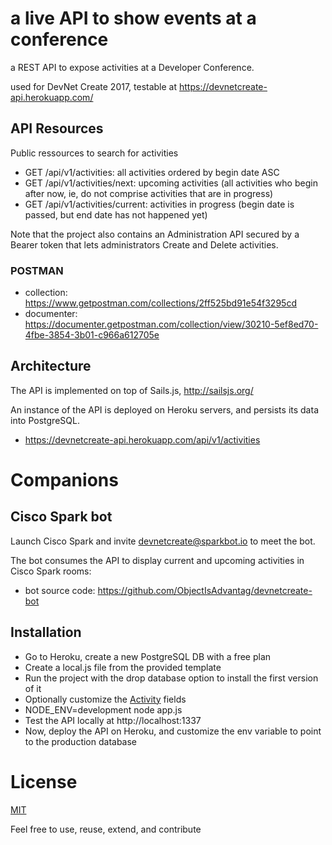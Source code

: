 # a live API to show events at a conference

a REST API to expose activities at a Developer Conference.

used for DevNet Create 2017, testable at https://devnetcreate-api.herokuapp.com/


## API Resources

Public ressources to search for activities
- GET /api/v1/activities: all activities ordered by begin date ASC
- GET /api/v1/activities/next: upcoming activities (all activities who begin after now, ie, do not comprise activities that are in progress) 
- GET /api/v1/activities/current: activities in progress (begin date is passed, but end date has not happened yet)

Note that the project also contains an Administration API secured by a Bearer token that lets administrators Create and Delete activities.


### POSTMAN

- collection: https://www.getpostman.com/collections/2ff525bd91e54f3295cd
- documenter: https://documenter.getpostman.com/collection/view/30210-5ef8ed70-4fbe-3854-3b01-c966a612705e


## Architecture

The API is implemented on top of Sails.js, http://sailsjs.org/

An instance of the API is deployed on Heroku servers, and persists its data into PostgreSQL.
- https://devnetcreate-api.herokuapp.com/api/v1/activities


# Companions

## Cisco Spark bot

Launch Cisco Spark and invite devnetcreate@sparkbot.io to meet the bot.

The bot consumes the API to display current and upcoming activities in Cisco Spark rooms:
- bot source code: https://github.com/ObjectIsAdvantag/devnetcreate-bot 


## Installation

- Go to Heroku, create a new PostgreSQL DB with a free plan
- Create a local.js file from the provided template
- Run the project with the drop database option to install the first version of it
- Optionally customize the [Activity](/api/models/Activity.js) fields
- NODE_ENV=development node app.js
- Test the API locally at http://localhost:1337
- Now, deploy the API on Heroku, and customize the env variable to point to the production database

# License

[MIT](LICENSE)

Feel free to use, reuse, extend, and contribute
